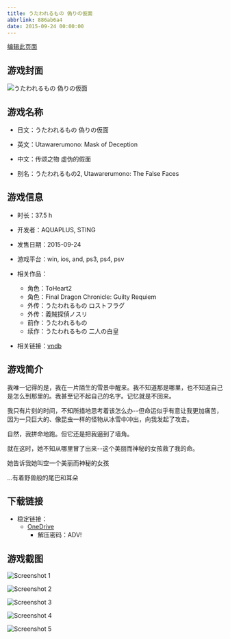 ```yaml
---
title: うたわれるもの 偽りの仮面
abbrlink: 886ab6a4
date: 2015-09-24 00:00:00
---
```

[编辑此页面](https://github.com/ACG-3/ADV3-source/blob/main/source/_posts/games/%E3%81%86%E3%81%9F%E3%82%8F%E3%82%8C%E3%82%8B%E3%82%82%E3%81%AE%20%E5%81%BD%E3%82%8A%E3%81%AE%E4%BB%AE%E9%9D%A2.md)

## 游戏封面

![うたわれるもの 偽りの仮面](https://pan.timero.xyz/d/onedrive/img_lib_001/%E3%81%86%E3%81%9F%E3%82%8F%E3%82%8C%E3%82%8B%E3%82%82%E3%81%AE%20%E5%81%BD%E3%82%8A%E3%81%AE%E4%BB%AE%E9%9D%A2_cover.avif)


## 游戏名称

- 日文：うたわれるもの 偽りの仮面
- 英文：Utawarerumono: Mask of Deception
- 中文：传颂之物 虚伪的假面

- 别名：うたわれるもの2, Utawarerumono: The False Faces


## 游戏信息

- 时长：37.5 h
- 开发者：AQUAPLUS, STING
- 发售日期：2015-09-24
- 游戏平台：win, ios, and, ps3, ps4, psv
- 相关作品：
   - 角色：ToHeart2
   - 角色：Final Dragon Chronicle: Guilty Requiem
   - 外传：うたわれるもの ロストフラグ
   - 外传：義賊探偵ノスリ
   - 前作：うたわれるもの
   - 续作：うたわれるもの 二人の白皇

- 相关链接：[vndb](https://vndb.org/v7721)


## 游戏简介

我唯一记得的是，我在一片陌生的雪景中醒来。我不知道那是哪里，也不知道自己是怎么到那里的。我甚至记不起自己的名字。记忆就是不回来。

我只有片刻的时间，不知所措地思考着该怎么办--但命运似乎有意让我更加痛苦，因为一只巨大的、像昆虫一样的怪物从冰雪中冲出，向我发起了攻击。

自然，我拼命地跑。但它还是把我逼到了墙角。

就在这时，她不知从哪里冒了出来--这个美丽而神秘的女孩救了我的命。

她告诉我她叫空一个美丽而神秘的女孩

...有着野兽般的尾巴和耳朵




## 下载链接

- 稳定链接：
    - [OneDrive](https://pan.timero.xyz/onedrive/adv_lib_001/%E3%81%86%E3%81%9F%E3%82%8F%E3%82%8C%E3%82%8B%E3%82%82%E3%81%AE%20%E5%81%BD%E3%82%8A%E3%81%AE%E4%BB%AE%E9%9D%A2)
        - 解压密码：ADV!



## 游戏截图


![Screenshot 1](https://pan.timero.xyz/d/onedrive/img_lib_001/%E3%81%86%E3%81%9F%E3%82%8F%E3%82%8C%E3%82%8B%E3%82%82%E3%81%AE%20%E5%81%BD%E3%82%8A%E3%81%AE%E4%BB%AE%E9%9D%A2_Screenshot_1.avif)

![Screenshot 2](https://pan.timero.xyz/d/onedrive/img_lib_001/%E3%81%86%E3%81%9F%E3%82%8F%E3%82%8C%E3%82%8B%E3%82%82%E3%81%AE%20%E5%81%BD%E3%82%8A%E3%81%AE%E4%BB%AE%E9%9D%A2_Screenshot_2.avif)

![Screenshot 3](https://pan.timero.xyz/d/onedrive/img_lib_001/%E3%81%86%E3%81%9F%E3%82%8F%E3%82%8C%E3%82%8B%E3%82%82%E3%81%AE%20%E5%81%BD%E3%82%8A%E3%81%AE%E4%BB%AE%E9%9D%A2_Screenshot_3.avif)

![Screenshot 4](https://pan.timero.xyz/d/onedrive/img_lib_001/%E3%81%86%E3%81%9F%E3%82%8F%E3%82%8C%E3%82%8B%E3%82%82%E3%81%AE%20%E5%81%BD%E3%82%8A%E3%81%AE%E4%BB%AE%E9%9D%A2_Screenshot_4.avif)

![Screenshot 5](https://pan.timero.xyz/d/onedrive/img_lib_001/%E3%81%86%E3%81%9F%E3%82%8F%E3%82%8C%E3%82%8B%E3%82%82%E3%81%AE%20%E5%81%BD%E3%82%8A%E3%81%AE%E4%BB%AE%E9%9D%A2_Screenshot_5.avif)

